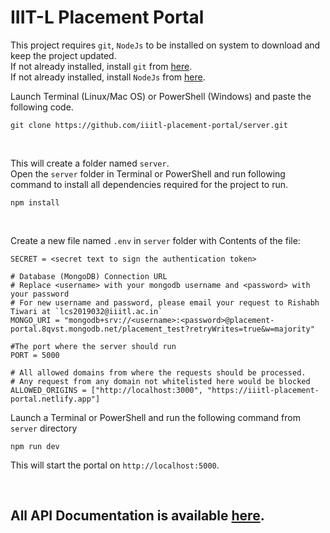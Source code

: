 # IIIT-L Placement Portal

This project requires `git`, `NodeJs` to be installed on system to download and keep the project updated.  
If not already installed, install `git` from [here](https://git-scm.com/downloads).  
If not already installed, install `NodeJs` from [here](https://nodejs.org/en/download/).

Launch Terminal (Linux/Mac OS) or PowerShell (Windows) and paste the following code.

```
git clone https://github.com/iiitl-placement-portal/server.git
```

<br>

This will create a folder named `server`.  
Open the `server` folder in Terminal or PowerShell and run following command to install all dependencies required for the project to run.

```
npm install
```

<br>

Create a new file named `.env` in `server` folder with Contents of the file:

```
SECRET = <secret text to sign the authentication token>

# Database (MongoDB) Connection URL
# Replace <username> with your mongodb username and <password> with your password
# For new username and password, please email your request to Rishabh Tiwari at `lcs2019032@iiitl.ac.in`
MONGO_URI = "mongodb+srv://<username>:<password>@placement-portal.8qvst.mongodb.net/placement_test?retryWrites=true&w=majority"

#The port where the server should run
PORT = 5000

# All allowed domains from where the requests should be processed.
# Any request from any domain not whitelisted here would be blocked
ALLOWED_ORIGINS = ["http://localhost:3000", "https://iiitl-placement-portal.netlify.app"]
```

Launch a Terminal or PowerShell and run the following command from `server` directory

```
npm run dev
```

This will start the portal on `http://localhost:5000`.

<br>

## All API Documentation is available [here](https://documenter.getpostman.com/view/9429369/UVC8DmL9).
